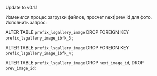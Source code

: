 Update to v0.1.1

Изменился процес загрузки файлов, просчет next|prev id для фото.
Исполнить запрос:

ALTER TABLE `prefix_lsgallery_image` DROP FOREIGN KEY `prefix_lsgallery_image_ibfk_3` ;

ALTER TABLE `prefix_lsgallery_image` DROP FOREIGN KEY `prefix_lsgallery_image_ibfk_4` ;

ALTER TABLE `prefix_lsgallery_image`
  DROP `next_image_id`,
  DROP `prev_image_id`;


